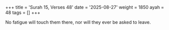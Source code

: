 +++
title = 'Surah 15, Verses 48'
date = '2025-08-27'
weight = 1850
ayah = 48
tags = []
+++

No fatigue will touch them there, nor will they ever be asked to leave.